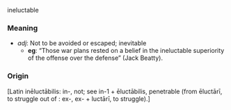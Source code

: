 ineluctable
### Meaning
+ _adj_: Not to be avoided or escaped; inevitable
    + __eg__: “Those war plans rested on a belief in the ineluctable superiority of the offense over the defense” (Jack Beatty).

### Origin

[Latin inēluctābilis: in-, not; see in-1 + ēluctābilis, penetrable (from ēluctārī, to struggle out of : ex-, ex- + luctārī, to struggle).]
